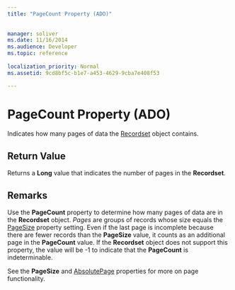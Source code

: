 ```yaml
---
title: "PageCount Property (ADO)"
 
 
manager: soliver
ms.date: 11/16/2014
ms.audience: Developer
ms.topic: reference
  
localization_priority: Normal
ms.assetid: 9cd8bf5c-b1e7-a453-4629-9cba7e408f53

---
```


# PageCount Property (ADO)

Indicates how many pages of data the [Recordset](recordset-object-ado.md) object contains. 
  
## Return Value

Returns a **Long** value that indicates the number of pages in the **Recordset**. 
  
## Remarks

Use the **PageCount** property to determine how many pages of data are in the **Recordset** object.  *Pages*  are groups of records whose size equals the [PageSize](pagesize-property-ado.md) property setting. Even if the last page is incomplete because there are fewer records than the **PageSize** value, it counts as an additional page in the **PageCount** value. If the **Recordset** object does not support this property, the value will be -1 to indicate that the **PageCount** is indeterminable. 
  
See the **PageSize** and [AbsolutePage](absolutepage-property-ado.md) properties for more on page functionality. 
  

